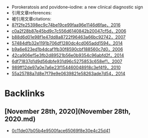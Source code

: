 - Porokeratosis and povidone–iodine: a new clinical diagnostic sign
- 引用文章references:
- 被引用文章citations:
- [87f2fe25398ec9c74be19ce99faa96e1146d6fae，2016](87f2fe25398ec9c74be19ce99faa96e1146d6fae，2016.md)
- [c0a2f28b87e45bd9c7c556d6140842b20047cf5d，2006](c0a2f28b87e45bd9c7c556d6140842b20047cf5d，2006.md)
- [b88d6d01e98f1e47dd8a8722f96463a66bc92742，2007](b88d6d01e98f1e47dd8a8722f96463a66bc92742，2007.md)
- [57484dfb32e1191b706df1280dc4cd065add1594，2014](57484dfb32e1191b706df1280dc4cd065add1594，2014.md)
- [b9a6e623ed1b4dcaf1fb30f8590cbf188560c7d0，2006](b9a6e623ed1b4dcaf1fb30f8590cbf188560c7d0，2006.md)
- [42ca906ef5e3fb2d89521b56e0b9354c96abfd2f，2014](42ca906ef5e3fb2d89521b56e0b9354c96abfd2f，2014.md)
- [6df71837d1d9d56dbfe931d96c5275853c658ef1，2007](6df71837d1d9d56dbfe931d96c5275853c658ef1，2007.md)
- [989ff12de97a0e7a6e23f154460048918c3ef4f9，2010](989ff12de97a0e7a6e23f154460048918c3ef4f9，2010.md)
- [55a25788a7d8e7f79e9e0639821e58263ade7d54，2014](55a25788a7d8e7f79e9e0639821e58263ade7d54，2014.md)

# Backlinks
## [November 28th, 2020](November 28th, 2020.md)
- [0c11de07b05b4e9500face65069f8e30e4c25d41](0c11de07b05b4e9500face65069f8e30e4c25d41.md)

